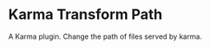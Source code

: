 Karma Transform Path
====================

A Karma plugin. Change the path of files served by karma.